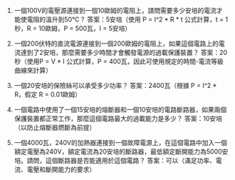 

1. 一個100V的電壓源連接到一個10歐姆的電阻上，請問需要多少安培的電流才能使電阻的溫升到50℃？
答案：5安培（使用 P = I^2 * R * t 公式計算，t = 1秒，R = 10歐姆，P = 500瓦，I = 5安培）

2. 一個200伏特的直流電源連接到一個200歐姆的電阻上，如果這個電路上的電流達到了2安培，那麼需要多少時間才會觸發電源的過載保護裝置？
答案：20秒（使用P = V * I 公式計算，P = 400瓦，因此可使用規定的時間-電流等級曲線來計算）

3. 一個20安培的保險絲可以承受多少功率？
答案：2400瓦（根據 P = I^2 * R，假定 R = 0.01歐姆）

4. 一個電路中使用了一個15安培的熔斷器和一個10安培的電路斷路器，如果兩個保護裝置都正常工作，那麼這個電路最大的過載能力是多少？
答案：10安培（以防止熔斷器燃斷為前提）

5. 一個4000瓦，240V的加熱器連接到一個故障電源上，在這個電路中加入一個額定電壓為240V，額定電流為20安培的斷路器，最低額定斷開能力為5000安培。請問，這個斷路器是否能適用於這個電路？
答案：可以（滿足功率、電流、電壓和斷開能力的要求）